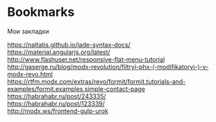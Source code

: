 # Bookmarks
Мои закладки


https://naltatis.github.io/jade-syntax-docs/
<br>
https://material.angularjs.org/latest/
<br>
http://www.flashuser.net/responsive-flat-menu-tutorial
<br>
http://gaserge.ru/blog/modx-revolution/filtryi-phx-(-modifikatoryi-)-v-modx-revo.html
<br>
https://rtfm.modx.com/extras/revo/formit/formit.tutorials-and-examples/formit.examples.simple-contact-page
<br>
https://habrahabr.ru/post/243335/
<br>
https://habrahabr.ru/post/123339/
<br>
http://modx.ws/frontend-gulp-urok
